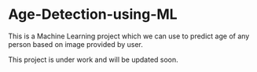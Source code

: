 # Age-Detection-using-ML

This is a Machine Learning project which we can use to predict age of any person based on image provided by user.

This project is under work and will be updated soon.
